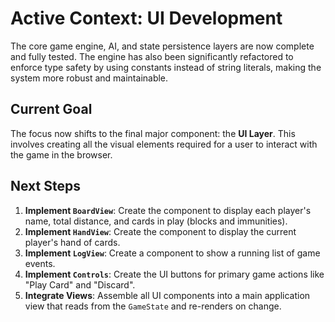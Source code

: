 # Active Context: UI Development

The core game engine, AI, and state persistence layers are now complete and fully tested. The engine has also been significantly refactored to enforce type safety by using constants instead of string literals, making the system more robust and maintainable.

## Current Goal
The focus now shifts to the final major component: the **UI Layer**. This involves creating all the visual elements required for a user to interact with the game in the browser.

## Next Steps
1.  **Implement `BoardView`**: Create the component to display each player's name, total distance, and cards in play (blocks and immunities).
2.  **Implement `HandView`**: Create the component to display the current player's hand of cards.
3.  **Implement `LogView`**: Create a component to show a running list of game events.
4.  **Implement `Controls`**: Create the UI buttons for primary game actions like "Play Card" and "Discard".
5.  **Integrate Views**: Assemble all UI components into a main application view that reads from the `GameState` and re-renders on change. 